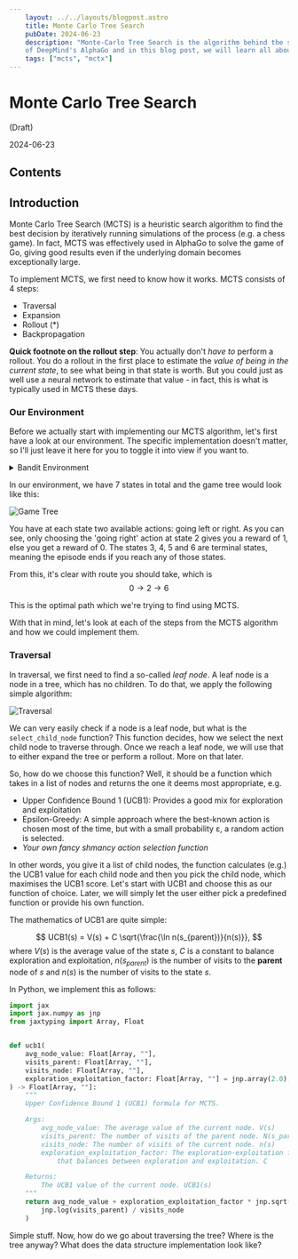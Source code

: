 ```yaml
---
    layout: ../../layouts/blogpost.astro
    title: Monte Carlo Tree Search
    pubDate: 2024-06-23
    description: "Monte-Carlo Tree Search is the algorithm behind the success
    of DeepMind's AlphaGo and in this blog post, we will learn all about it!"
    tags: ["mcts", "mctx"]
---
```


# Monte Carlo Tree Search

(Draft)

2024-06-23

## Contents

## Introduction

Monte Carlo Tree Search (MCTS) is a heuristic search algorithm to find the best decision by iteratively running simulations of the process (e.g. a chess game). In fact, MCTS was effectively used in AlphaGo to solve the game of Go, giving good results even if the underlying domain becomes exceptionally large.

To implement MCTS, we first need to know how it works. MCTS consists of 4 steps:

- Traversal
- Expansion
- Rollout (*)
- Backpropagation

**Quick footnote on the rollout step**:
You actually don't _have to_ perform a rollout. You do a rollout in the first place to estimate the _value of being in the current state_, to see what being in that state is worth.
But you could just as well use a neural network to estimate that value - in fact, this is what is typically used in MCTS these days.


### Our Environment

Before we actually start with implementing our MCTS algorithm, let's first have a look at our environment. The specific implementation doesn't matter, so I'll just leave it here for you
to toggle it into view if you want to.


<details>
<summary>Bandit Environment</summary>

```python

class BanditEnvironment:
    """
        This game tree looks like this:

            0
        / \\
        1   2
        / \\ / \\
        3   4 5  6
    """

    def __init__(self):
        self.tree = {0: [1, 2], 1: [3, 4], 2: [5, 6], 3: [], 4: [], 5: [], 6: []}
        self.current_state = np.array(0)

    def reset(self):
        self.current_state = np.array(0)
        return self.current_state

    def set_state(self, state):
        assert state in [0, 1, 2, 3, 4, 5, 6]
        self.current_state = state

    def step(self, action):
        if self.current_state in [3, 4, 5, 6]:
            return self.current_state, 0, True

        if action < 0 or action >= len(self.tree[int(self.current_state)]):
            raise ValueError("Invalid action")

        self.current_state = self.tree[int(self.current_state)][action]

        done = self.current_state in [3, 4, 5, 6]
        reward = 1 if self.current_state == 6 else 0

        return self.current_state, reward, done

    def render(self):
        print(f"Current state: {self.current_state}")

    @staticmethod
    def get_future_value(state):
        if state == 2:
            return 0.5
        elif state == 6:
            return 1
        else:
            return 0
```
</details>

In our environment, we have 7 states in total and the game tree would look like this:

![Game Tree](/posts/monte-carlo-tree-search/game_tree.drawio.svg)

You have at each state two available actions: going left or right. As you can see, only choosing the 'going right' action at state $2$ gives you a
reward of $1$, else you get a reward of $0$. The states $3$, $4$, $5$ and $6$ are terminal states, meaning the episode ends if you reach any
of those states.

From this, it's clear with route you should take, which is
$$
0 \rightarrow 2 \rightarrow 6
$$

This is the optimal path which we're trying to find using MCTS.

With that in mind, let's look at each of the steps from the MCTS algorithm and how we could implement them.

### Traversal

In traversal, we first need to find a so-called _leaf node_. A leaf node is a node in a tree, which has no children. To do that, we apply the following simple algorithm:


![Traversal](/posts/monte-carlo-tree-search/MCTS_Traversal.drawio.svg)

We can very easily check if a node is a leaf node, but what is the `select_child_node` function? This function decides, how we select the next child node to traverse through. Once we reach a leaf node, we will use that to either expand the tree or perform a rollout. More on that later.

So, how do we choose this function? Well, it should be a function which takes in a list of nodes and returns the one it deems most appropriate, e.g.

- Upper Confidence Bound 1 (UCB1):
  Provides a good mix for exploration and exploitation
- Epsilon-Greedy:
  A simple approach where the best-known action is chosen most of the time, but with a small probability ε, a random action is selected.
- *Your own fancy shmancy action selection function*

In other words, you give it a list of child nodes, the function calculates (e.g.) the UCB1 value for each child node and then you pick the child node, which maximises the UCB1 score. Let's start with UCB1 and choose this as our function of choice. Later, we will simply let the user either pick a predefined function or provide his own function.

The mathematics of UCB1 are quite simple:

$$
  UCB1(s) = V(s) + C \sqrt{\frac{\ln n(s_{parent})}{n(s)}},
$$
where $V(s)$ is the average value of the state $s$, $C$ is a constant to balance exploration and exploitation, $n(s_{parent})$ is the number of visits to the **parent** node of $s$ and $n(s)$ is the number of visits to the state $s$.

In Python, we implement this as follows:

```python
import jax
import jax.numpy as jnp
from jaxtyping import Array, Float


def ucb1(
    avg_node_value: Float[Array, ""],
    visits_parent: Float[Array, ""],
    visits_node: Float[Array, ""],
    exploration_exploitation_factor: Float[Array, ""] = jnp.array(2.0),
) -> Float[Array, ""]:
    """
    Upper Confidence Bound 1 (UCB1) formula for MCTS.

    Args:
        avg_node_value: The average value of the current node. V(s)
        visits_parent: The number of visits of the parent node. N(s_parent)
        visits_node: The number of visits of the current node. n(s)
        exploration_exploitation_factor: The exploration-exploitation factor
            that balances between exploration and exploitation. C

    Returns:
        The UCB1 value of the current node. UCB1(s)
    """
    return avg_node_value + exploration_exploitation_factor * jnp.sqrt(
        jnp.log(visits_parent) / visits_node
    )
```

Simple stuff. Now, how do we go about traversing the tree? Where is the tree anyway? What does the data structure implementation look like?
